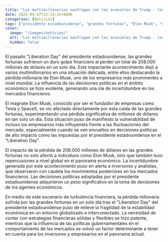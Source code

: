 ```yaml
---
title: "Los multimillonarios naufragan con los aranceles de Trump - los millones de dólares que pierde Elon Musk en un día"
date: 2025-04-07T13:14:31+0000
categories: [Noticias]
tags: ["presidente estadounidense", "grandes fortunas", "Elon Musk", "mercado financiero", "decisiones políticas", "panorama económico", "mercados financieros."]
cover:
  image: "/images/noticias/"
  alt: "Los multimillonarios naufragan con los aranceles de Trump - los millones de dólares que pierde Elon Musk en un día"
  hidden: false
---
```


El pasado "Liberation Day" del presidente estadounidense, las grandes fortunas sufrieron un duro golpe financiero al perder un total de 208.000 millones de dólares en un solo día. Este impactante acontecimiento dejó a varios multimillonarios en una situación delicada, entre ellos destacando la pérdida millonaria de Elon Musk, uno de los empresarios más prominentes a nivel mundial. La influencia de las decisiones políticas en el ámbito económico se hizo evidente, generando una ola de incertidumbre en los mercados financieros.

El magnate Elon Musk, conocido por ser el fundador de empresas como Tesla y SpaceX, se vio afectado directamente por esta caída de las grandes fortunas, experimentando una pérdida significativa de millones de dólares en tan solo un día. Esta situación puso de manifiesto la vulnerabilidad de incluso los empresarios más influyentes frente a las fluctuaciones del mercado, especialmente cuando se ven envueltos en decisiones políticas de alto impacto como las impuestas por el presidente estadounidense en el "Liberation Day".

El impacto de la pérdida de 208.000 millones de dólares en las grandes fortunas no solo afectó a individuos como Elon Musk, sino que también tuvo repercusiones a nivel global en el panorama económico. La incertidumbre generada por este acontecimiento puso en alerta a inversores y analistas, que observaron con cautela los movimientos posteriores en los mercados financieros. Las decisiones políticas adoptadas por el presidente estadounidense adquirieron un peso significativo en la toma de decisiones de los agentes económicos.

En medio de este escenario de turbulencia financiera, la pérdida millonaria sufrida por las grandes fortunas en un solo día tras el "Liberation Day" del presidente estadounidense puso de relieve la fragilidad de la estabilidad económica en un entorno globalizado e interconectado. La necesidad de contar con estrategias financieras sólidas y flexibles se hizo patente, mientras que la influencia de las políticas gubernamentales en el comportamiento de los mercados se volvió un factor determinante a tener en cuenta para los inversores y empresarios en el panorama actual.

